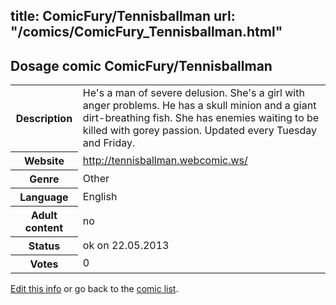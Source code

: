 title: ComicFury/Tennisballman
url: "/comics/ComicFury_Tennisballman.html"
---
Dosage comic ComicFury/Tennisballman
-----------------------------------------

<p id="msg"></p>
<script type="text/javascript">
if (window.location.search === '?edit_info_mail=sent_ok') {
  var elem = document.getElementById("msg");
  elem.innerHTML = 'Edited information sucessfully sent for review, which is usually done daily. Thanks!';
  elem.className = 'ok';
}
</script>
<table class="comicinfo">
<tr>
<th>Description</th><td>He's a man of severe delusion. She's a girl with anger problems. He has a skull minion and a giant dirt-breathing fish. She has enemies waiting to be killed with gorey passion. Updated every Tuesday and Friday.</td>
</tr>
<tr>
<th>Website</th><td><a href="http://tennisballman.webcomic.ws/">http://tennisballman.webcomic.ws/</a></td>
</tr>
<tr>
<th>Genre</th><td>Other</td>
</tr>
<tr>
<th>Language</th><td>English</td>
</tr>
<tr>
<th>Adult content</th><td>no</td>
</tr>
<tr>
<th>Status</th><td>ok on 22.05.2013</td>
</tr>
<tr>
<th>Votes</th><td>0</td>
</tr>
</table>

[Edit this info](ComicFury_Tennisballman_edit.html) or go back to the [comic list](../comic-index.html).
